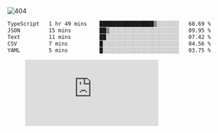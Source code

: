 ![404](https://user-images.githubusercontent.com/378023/89412096-6f759d80-d761-11ea-8c57-84b30ef3f2b1.png)

<!--START_SECTION:waka-->

```txt
TypeScript   1 hr 49 mins    █████████████████▒░░░░░░░   68.69 %
JSON         15 mins         ██▒░░░░░░░░░░░░░░░░░░░░░░   09.95 %
Text         11 mins         ██░░░░░░░░░░░░░░░░░░░░░░░   07.42 %
CSV          7 mins          █░░░░░░░░░░░░░░░░░░░░░░░░   04.56 %
YAML         5 mins          █░░░░░░░░░░░░░░░░░░░░░░░░   03.75 %
```

<!--END_SECTION:waka-->
<figure><embed src="https://wakatime.com/share/@018b853e-267a-435d-a858-33e2b098b9d7/f3c3aa68-553a-4373-a9f9-2d456f62f780.svg"></embed></figure>

